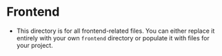 # Frontend

- This directory is for all frontend-related files. You can either replace it entirely with your own `frontend` directory or populate it with files for your project.
